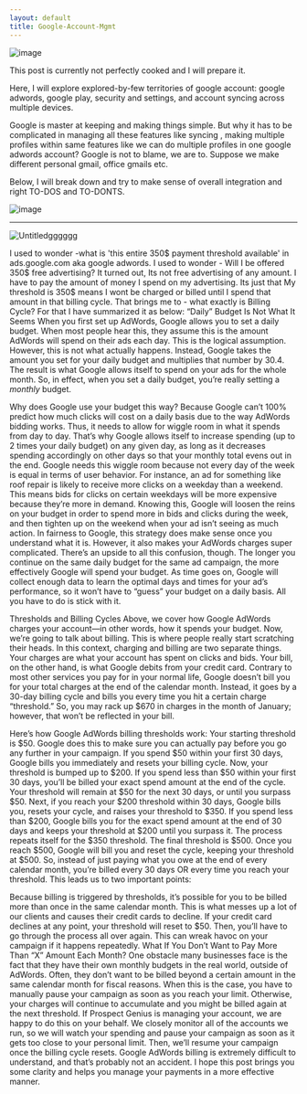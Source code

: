 ```yaml
---
layout: default
title: Google-Account-Mgmt
---
```

![image](https://user-images.githubusercontent.com/11883023/152321693-36455500-b7d8-4d8a-8711-cdc2eeae9824.png)

This post is currently not perfectly cooked and I will prepare it.

Here, I will explore explored-by-few territories of google account: google adwords, google play, security and settings, and account syncing across multiple devices.

Google is master at keeping and making things simple. But why it has to be complicated in managing all these features like syncing , making multiple profiles within same features like we can do multiple profiles in one google adwords account?
Google is not to blame, we are to. Suppose we make different personal gmail, office gmails etc.

Below, I will break down and try to make sense of overall integration and right TO-DOS and TO-DONTS.

![image](https://user-images.githubusercontent.com/11883023/152491914-ae798da1-18d6-484e-8113-fc2669e77edf.png)

---
![Untitledgggggg](https://user-images.githubusercontent.com/11883023/152497103-33b8f770-790d-40aa-9445-5e35788ece6f.png)

I used to wonder -what is 'this entire 350$ payment threshold available' in ads.google.com aka google adwords. 
I used to wonder - Will I be offered 350$ free advertising?
It turned out, Its not free advertising of any amount. 
I have to pay the amount of money I spend on my advertising.
Its just that My threshold is 350$ means I wont be charged or billed until I spend that amount in that billing cycle.
That brings me to - what exactly is Billing Cycle?
For that I have summarized it as below:
“Daily” Budget Is Not What It Seems
When you first set up AdWords, Google allows you to set a daily budget. When most people hear this, they assume this is the amount AdWords will spend on their ads each day. This is the logical assumption. However, this is not what actually happens. Instead, Google takes the amount you set for your daily budget and multiplies that number by 30.4. The result is what Google allows itself to spend on your ads for the whole month. So, in effect, when you set a daily budget, you’re really setting a *monthly* budget.

Why does Google use your budget this way?
Because Google can’t 100% predict how much clicks will cost on a daily basis due to the way AdWords bidding works. Thus, it needs to allow for wiggle room in what it spends from day to day. That’s why Google allows itself to increase spending (up to 2 times your daily budget) on any given day, as long as it decreases spending accordingly on other days so that your monthly total evens out in the end. Google needs this wiggle room because not every day of the week is equal in terms of user behavior. For instance, an ad for something like roof repair is likely to receive more clicks on a weekday than a weekend. This means bids for clicks on certain weekdays will be more expensive because they’re more in demand. Knowing this, Google will loosen the reins on your budget in order to spend more in bids and clicks during the week, and then tighten up on the weekend when your ad isn’t seeing as much action. In fairness to Google, this strategy does make sense once you understand what it is. However, it also makes your AdWords charges super complicated. There’s an upside to all this confusion, though. The longer you continue on the same daily budget for the same ad campaign, the more effectively Google will spend your budget. As time goes on, Google will collect enough data to learn the optimal days and times for your ad’s performance, so it won’t have to “guess” your budget on a daily basis. All you have to do is stick with it.

Thresholds and Billing Cycles
Above, we cover how Google AdWords charges your account—in other words, how it spends your budget. Now, we’re going to talk about billing. This is where people really start scratching their heads. In this context, charging and billing are two separate things. Your charges are what your account has spent on clicks and bids. Your bill, on the other hand, is what Google debits from your credit card. Contrary to most other services you pay for in your normal life, Google doesn’t bill you for your total charges at the end of the calendar month. Instead, it goes by a 30-day billing cycle and bills you every time you hit a certain charge “threshold.” So, you may rack up $670 in charges in the month of January; however, that won’t be reflected in your bill.

Here’s how Google AdWords billing thresholds work:
Your starting threshold is $50. Google does this to make sure you can actually pay before you go any further in your campaign.
If you spend $50 within your first 30 days, Google bills you immediately and resets your billing cycle. Now, your threshold is bumped up to $200.
If you spend less than $50 within your first 30 days, you’ll be billed your exact spend amount at the end of the cycle. Your threshold will remain at $50 for the next 30 days, or until you surpass $50.
Next, if you reach your $200 threshold within 30 days, Google bills you, resets your cycle, and raises your threshold to $350. If you spend less than $200, Google bills you for the exact spend amount at the end of 30 days and keeps your threshold at $200 until you surpass it.
The process repeats itself for the $350 threshold.
The final threshold is $500. Once you reach $500, Google will bill you and reset the cycle, keeping your threshold at $500.
So, instead of just paying what you owe at the end of every calendar month, you’re billed every 30 days OR every time you reach your threshold. This leads us to two important points:

Because billing is triggered by thresholds, it’s possible for you to be billed more than once in the same calendar month. This is what messes up a lot of our clients and causes their credit cards to decline.
If your credit card declines at any point, your threshold will reset to $50. Then, you’ll have to go through the process all over again. This can wreak havoc on your campaign if it happens repeatedly.
What If You Don’t Want to Pay More Than “X” Amount Each Month?
One obstacle many businesses face is the fact that they have their own monthly budgets in the real world, outside of AdWords. Often, they don’t want to be billed beyond a certain amount in the same calendar month for fiscal reasons. When this is the case, you have to manually pause your campaign as soon as you reach your limit. Otherwise, your charges will continue to accumulate and you might be billed again at the next threshold. If Prospect Genius is managing your account, we are happy to do this on your behalf. We closely monitor all of the accounts we run, so we will watch your spending and pause your campaign as soon as it gets too close to your personal limit. Then, we’ll resume your campaign once the billing cycle resets. Google AdWords billing is extremely difficult to understand, and that’s probably not an accident. 
I hope this post brings you some clarity and helps you manage your payments in a more effective manner.



